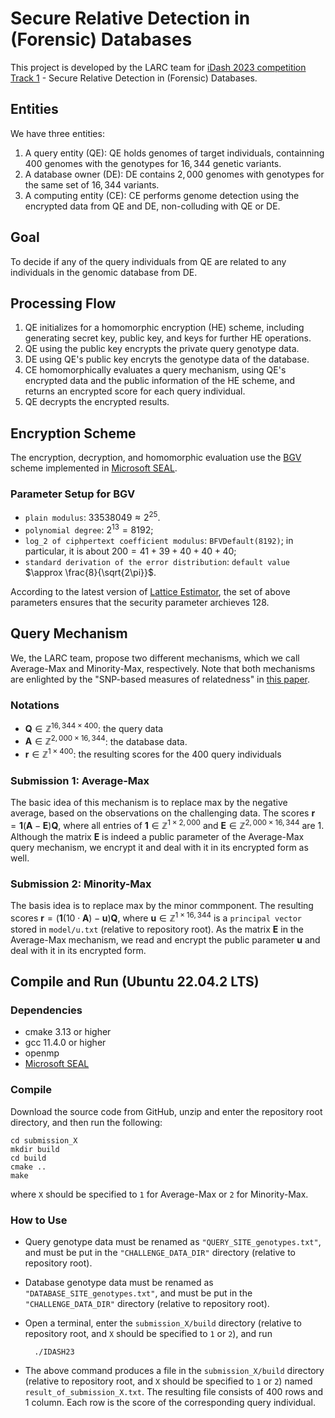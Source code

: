 # Secure Relative Detection in (Forensic) Databases

This project is developed by the LARC team for [iDash 2023 competition Track 1][1] - Secure Relative Detection in (Forensic) Databases. 

## Entities
We have three entities: 
1. A query entity (QE): QE holds  genomes of target individuals, containning $400$ genomes with the genotypes for $16,344$ genetic variants.
2. A database owner (DE): DE contains $2,000$ genomes with genotypes for the same set of $16,344$ variants.
3. A computing entity (CE):   CE performs genome detection using the encrypted data from QE and DE, non-colluding with QE or DE.

## Goal

To decide if any of the query individuals from QE  are related to any individuals in the genomic database from DE.

## Processing Flow

1. QE initializes for a homomorphic encryption (HE) scheme, including generating secret key, public key, and keys for further HE operations.
2. QE using the public key encrypts the private query genotype data.
3. DE using QE's public key encryts the genotype data of the database.
4. CE homomorphically evaluates a query mechanism, using QE's encrypted data and the public information of the HE scheme, and returns an encrypted score for each query individual.
5. QE decrypts the encrypted results.

## Encryption Scheme

The encryption, decryption, and homomorphic evaluation use the [BGV][2] scheme implemented in [Microsoft SEAL][3]. 

### Parameter Setup for BGV

-  `plain modulus`: $33538049\approx 2^{25}$.
-  `polynomial degree`: $2^{13} = 8192$;
- `log_2 of ciphpertext coefficient modulus`: `BFVDefault(8192)`; in particular, it is about $200 = 41 + 39 + 40 + 40 + 40$;
-  `standard derivation of the error distribution`: `default value` $\approx \frac{8}{\sqrt{2\pi}}$.

According to the latest version of [Lattice Estimator][4], the set of above parameters ensures that the security parameter archieves $128$.

## Query Mechanism

We, the LARC team, propose two different mechanisms, which we call Average-Max and  Minority-Max, respectively. Note that both mechanisms are enlighted by the "SNP-based measures of relatedness" in [this paper][5]. 

### Notations

- $\mathbf{Q}\in\mathbb{Z}^{16,344\times 400}$: the query data 
- $\mathbf{A}\in\mathbb{Z}^{2,000\times 16,344}$: the database data. 
- $\mathbf{r}\in\mathbb{Z}^{1\times 400}$: the resulting scores for the $400$ query individuals

### Submission 1: Average-Max

The basic idea of this mechanism is to replace max by the negative average, based on the observations on the challenging data. The scores 
$\mathbf{r} = \mathbf{1}(\mathbf{A} - \mathbf{E})\mathbf{Q},$ where all entries of $\mathbf{1}\in\mathbb{Z}^{1\times 2,000}$ and $\mathbf{E}\in\mathbb{Z}^{2,000\times 16,344}$ are $1$. Although the matrix $\mathbf{E}$ is indeed a public parameter of the Average-Max query mechanism, we encrypt it and deal with it in its encrypted form as well.

### Submission 2: Minority-Max

The basis idea is to replace max by the minor commponent. The resulting scores 
$\mathbf{r} = (\mathbf{1}(10\cdot\mathbf{A}) - \mathbf{u})\mathbf{Q}$, 
where $\mathbf{u}\in\mathbb{Z}^{1\times 16,344}$ is a `principal vector` stored in `model/u.txt` (relative to repository root). As the matrix $\mathbf{E}$ in the Average-Max mechanism, we read and encrypt the public parameter $\mathbf{u}$ and deal with it in its encrypted form. 

## Compile and Run (Ubuntu 22.04.2 LTS)
### Dependencies
- cmake 3.13 or higher
- gcc 11.4.0 or higher
- openmp
- [Microsoft SEAL](https://github.com/microsoft/seal)

### Compile
Download the source code from GitHub, unzip and enter the repository root directory, and then run the following:

    cd submission_X
    mkdir build
    cd build
    cmake ..
    make

where `X` should be specified to `1` for Average-Max or `2` for Minority-Max.
### How to Use 

- Query genotype data must be renamed as  `"QUERY_SITE_genotypes.txt"`, and must be put in the  `"CHALLENGE_DATA_DIR"` directory (relative to repository root).
- Database genotype data must be renamed as  `"DATABASE_SITE_genotypes.txt"`, and must be put in the  `"CHALLENGE_DATA_DIR"` directory (relative to repository root).
- Open a terminal, enter the `submission_X/build` directory (relative to repository root, and `X` should be specified to `1` or `2`), and run 
    
        ./IDASH23

- The above command produces a file in the `submission_X/build` directory (relative to repository root, and `X` should be specified to `1` or `2`) named `result_of_submission_X.txt`. The resulting file consists of $400$ rows and $1$ column. Each row is the score of the corresponding query individual.
































[1]: http://www.humangenomeprivacy.org/2023/competition-tasks.html
[2]: https://doi.org/10.1145/2633600
[3]: https://github.com/microsoft/seal
[4]: https://github.com/malb/lattice-estimator
[5]: https://doi.org/10.1038/nrg3821